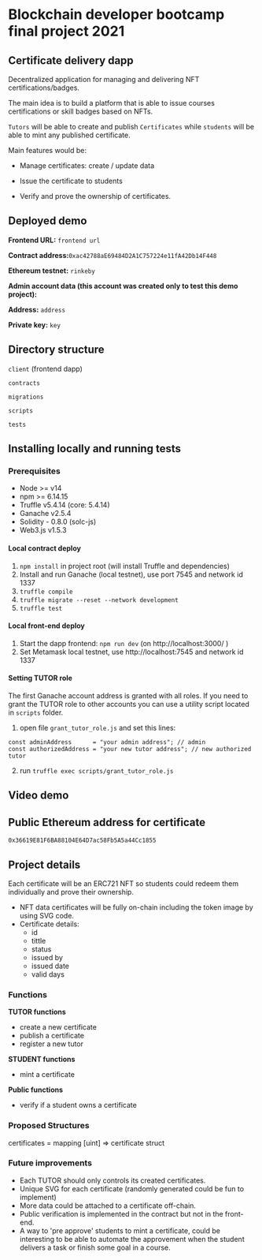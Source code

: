 # Blockchain developer bootcamp final project 2021

## Certificate delivery dapp

Decentralized application for managing and delivering NFT certifications/badges. 

The main idea is to build a platform that is able to issue courses certifications or skill badges based on NFTs.

`Tutors` will be able to create and publish `Certificates` while `students` will be able to mint any published certificate.

Main features would be:

- Manage certificates: create / update data

- Issue the certificate to students

- Verify and prove the ownership of certificates.

  

## Deployed demo
**Frontend URL:** `frontend url`

**Contract address:**`0xac42788aE69484D2A1C757224e11fA42Db14F448`

**Ethereum testnet:** `rinkeby`

**Admin account data (this account was created only to test this demo project):**

**Address:** `address`

**Private key:** `key`

## Directory structure

`client` (frontend dapp)

`contracts`

`migrations`

`scripts`

`tests`

## Installing locally and running tests

### Prerequisites
- Node >= v14
- npm >= 6.14.15
- Truffle v5.4.14 (core: 5.4.14)
- Ganache v2.5.4 
- Solidity - 0.8.0 (solc-js)
- Web3.js v1.5.3
#### Local contract deploy

1. `npm install` in project root (will install Truffle and dependencies)
2. Install and run Ganache (local testnet), use port 7545 and network id 1337
3. `truffle compile` 
4. `truffle migrate --reset --network development` 
5. `truffle test` 

#### Local front-end deploy
1. Start the dapp frontend: `npm run dev` (on http://localhost:3000/ )
2. Set Metamask local testnet, use http://localhost:7545 and network id 1337

#### Setting TUTOR role

The first Ganache account address is granted with all roles. If you need to grant the TUTOR role to other accounts you can use a utility script located in `scripts` folder.

1. open file `grant_tutor_role.js` and set this lines:

```
const adminAddress      = "your admin address"; // admin
const authorizedAddress = "your new tutor address"; // new authorized tutor
```

2. run `truffle exec scripts/grant_tutor_role.js` 

## Video demo

## Public Ethereum address for certificate
`0x36619E81F6BA88104E64D7ac58Fb5A5a44Cc1855`

## Project details

Each certificate will be an ERC721 NFT so students could redeem them individually and prove their ownership.

- NFT data certificates will be fully on-chain including the token image by using SVG code.
- Certificate details:
  - id
  - tittle
  - status
  - issued by
  - issued date
  - valid days

### Functions

**TUTOR functions**

- create a new certificate
- publish a certificate
- register a new tutor 

**STUDENT functions**

- mint a certificate

**Public functions**

- verify if a student owns a certificate

### Proposed Structures 

certificates = mapping [uint] => certificate struct

### Future improvements
- Each TUTOR should only controls its created certificates.
- Unique SVG for each certificate (randomly generated could be fun to implement)
- More data could be attached to a certificate off-chain.
- Public verification is implemented in the contract but not in the front-end.
- A way to 'pre approve' students to mint a certificate, could be interesting to be able to automate the approvement when the student delivers a task or finish some goal in a course.